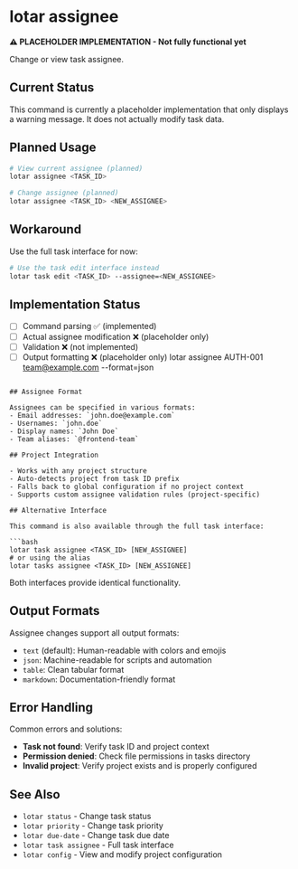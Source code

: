 # lotar assignee

**⚠️ PLACEHOLDER IMPLEMENTATION - Not fully functional yet**

Change or view task assignee.

## Current Status

This command is currently a placeholder implementation that only displays a warning message. It does not actually modify task data.

## Planned Usage

```bash
# View current assignee (planned)
lotar assignee <TASK_ID>

# Change assignee (planned)  
lotar assignee <TASK_ID> <NEW_ASSIGNEE>
```

## Workaround

Use the full task interface for now:
```bash
# Use the task edit interface instead
lotar task edit <TASK_ID> --assignee=<NEW_ASSIGNEE>
```

## Implementation Status

- [ ] Command parsing ✅ (implemented)
- [ ] Actual assignee modification ❌ (placeholder only)
- [ ] Validation ❌ (not implemented)
- [ ] Output formatting ❌ (placeholder only)
lotar assignee AUTH-001 team@example.com --format=json
```

## Assignee Format

Assignees can be specified in various formats:
- Email addresses: `john.doe@example.com`
- Usernames: `john.doe`
- Display names: `John Doe`
- Team aliases: `@frontend-team`

## Project Integration

- Works with any project structure
- Auto-detects project from task ID prefix
- Falls back to global configuration if no project context
- Supports custom assignee validation rules (project-specific)

## Alternative Interface

This command is also available through the full task interface:

```bash
lotar task assignee <TASK_ID> [NEW_ASSIGNEE]
# or using the alias
lotar tasks assignee <TASK_ID> [NEW_ASSIGNEE]
```

Both interfaces provide identical functionality.

## Output Formats

Assignee changes support all output formats:
- `text` (default): Human-readable with colors and emojis
- `json`: Machine-readable for scripts and automation  
- `table`: Clean tabular format
- `markdown`: Documentation-friendly format

## Error Handling

Common errors and solutions:

- **Task not found**: Verify task ID and project context
- **Permission denied**: Check file permissions in tasks directory
- **Invalid project**: Verify project exists and is properly configured

## See Also

- `lotar status` - Change task status
- `lotar priority` - Change task priority
- `lotar due-date` - Change task due date
- `lotar task assignee` - Full task interface
- `lotar config` - View and modify project configuration
